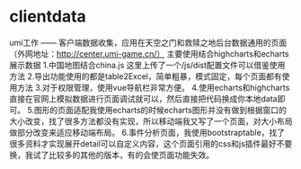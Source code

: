 ﻿# clientdata
umi工作 —— 客户端数据收集，应用在天空之门和救赎之地后台数据通用的页面（外网地址：http://center.umi-game.cn/）
主要使用结合highcharts和echarts展示数据
1.中国地图结合china.js 这里上传了一个/js/dist配置文件可以借鉴使用方法
2.导出功能使用的都是table2Excel，简单粗暴，模式固定，每个页面都有使用方法
3.对于权限管理，使用vue导航栏非常方便。
4.使用echarts和highcharts直接在官网上模拟数据进行页面调试就可以，然后直接把代码换成你本地data即可。
5.图形的页面适配我使用echarts的时候echarts图形并没有做到根据窗口的大小改变，找了很多方法都没有实现，所以移动端我又写了一个页面，对大小布局做部分改变来适应移动端布局。
6.事件分析页面，我使用bootstraptable，找了很多资料才实现展开detail可以自定义内容，这个页面引用的css和js插件最好不要换，我试了比较多的其他的版本，有的会使页面功能失效。

